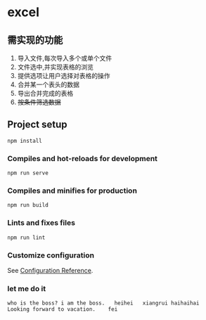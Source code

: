 # excel 
## 需实现的功能
1. 导入文件,每次导入多个或单个文件
2. 文件选中,并实现表格的浏览
3. 提供选项让用户选择对表格的操作
4. 合并某一个表头的数据
5. 导出合并完成的表格
6. ~~按条件筛选数据~~

## Project setup
```
npm install
```

### Compiles and hot-reloads for development
```
npm run serve
```

### Compiles and minifies for production
```
npm run build
```

### Lints and fixes files
```
npm run lint
```

### Customize configuration
See [Configuration Reference](https://cli.vuejs.org/config/).

### let me do it
```
who is the boss? i am the boss.   heihei   xiangrui haihaihai
Looking forward to vacation.    fei
